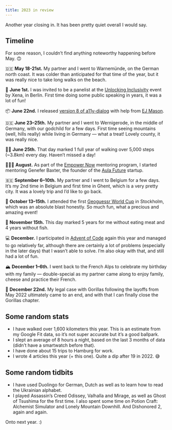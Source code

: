 ```yaml
---
title: 2023 in review
---
```


Another year closing in. It has been pretty quiet overall I would say.

## Timeline

For some reason, I couldn’t find anything noteworthy happening before May. 🙃

🇩🇪 **May 18-21st.** My partner and I went to Warnemünde, on the German north coast. It was colder than anticipated for that time of the year, but it was really nice to take long walks on the beach.

🎤 **June 1st.** I was invited to be a panelist at the [Unlocking Inclusivity](https://wearexena.com/unlocking-inclusivity/) event by Xena, in Berlin. First time doing some public speaking in years, it was a lot of fun!

📦 **June 22nd.** I released [version 8 of a11y-dialog](https://github.com/KittyGiraudel/a11y-dialog/releases/tag/8.0.0) with help from [EJ Mason](https://github.com/mxmason).

🇩🇪 **June 23–25th.** My partner and I went to Wernigerode, in the middle of Germany, with our godchild for a few days. First time seeing mountains (well, hills really) while living in Germany — what a treat! Lovely county, it was really nice.

🚶‍♀️ **June 25th.** That day marked 1 full year of walking over 5,000 steps (~3.8km) every day. Haven’t missed a day!

👩🏾‍💻 **August.** As part of the [Empower Now](https://berlin.impacthub.net/program/empower-now/) mentoring program, I started mentoring Genefer Baxter, the founder of the [Aula Future](https://www.aulafuture.org/) startup.

🇧🇪 **September 6–10th.** My partner and I went to Belgium for a few days. It’s my 2nd time in Belgium and first time in Ghent, which is a very pretty city. It was a lovely trip and I’d like to go back.

📍 **October 13–15th.** I attended the first [Geoguessr World Cup](https://www.geoguessr.com/world-cup/2023) in Stockholm, which was an absolute blast honestly. So much fun, what a precious and amazing event!

🌱 **November 15th.** This day marked 5 years for me without eating meat and 4 years without fish.

💻 **December.** I participated in [Advent of Code](https://github.com/KittyGiraudel/advent-of-code) again this year and managed to go relatively far, although there are certainly a lot of problems (especially in the later days) that I wasn’t able to solve. I’m also okay with that, and still had a lot of fun.

🏔 **December 1–6th.** I went back to the French Alps to celebrate my birthday with my family — double-special as my partner came along to enjoy family, cheese and practice their French.

🦍 **December 22nd.** My legal case with Gorillas following the layoffs from May 2022 ultimately came to an end, and with that I can finally close the Gorillas chapter.

## Some random stats

- I have walked over 1,600 kilometers this year. This is an estimate from my Google Fit data, so it’s not super accurate but it’s a good ballpark.
- I slept an average of 8 hours a night, based on the last 3 months of data (didn’t have a smartwatch before that).
- I have done about 15 trips to Hamburg for work.
- I wrote 4 articles this year (+ this one). Quite a dip after 19 in 2022. 😅

## Some random tidbits

- I have used Duolingo for German, Dutch as well as to learn how to read the Ukrainian alphabet.
- I played Assassin’s Creed Odissey, Valhalla and Mirage, as well as Ghost of Tsushima for the first time. I also spent some time on Potion Craft: Alchemist Simulator and Lonely Mountain Downhill. And Dishonored 2, again and again.

Onto next year. :)

